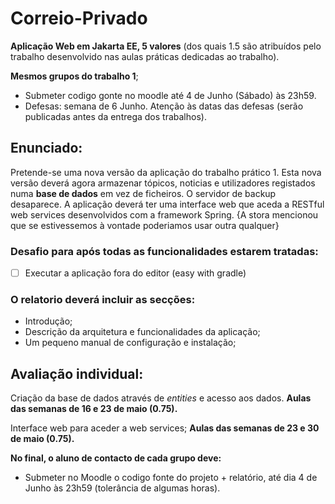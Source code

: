 # Correio-Privado

**Aplicação Web em Jakarta EE, 5 valores** (dos quais 1.5 são atribuídos pelo trabalho desenvolvido nas aulas práticas dedicadas ao trabalho).

**Mesmos grupos do trabalho 1**;
 - Submeter codigo gonte no moodle até 4 de Junho (Sábado) às 23h59.
 - Defesas: semana de 6 Junho. Atenção às datas das defesas (serão publicadas antes da entrega dos trabalhos).

## Enunciado:
Pretende-se uma nova versão da aplicação do trabalho prático 1. Esta nova versão deverá agora armazenar tópicos, noticias e utilizadores registados numa **base de dados** em vez de ficheiros. O servidor de backup desaparece. A aplicação deverá ter uma interface web que aceda a RESTful web services desenvolvidos com a framework Spring. 
{A stora mencionou que se estivessemos à vontade poderiamos usar outra qualquer}

### Desafio para após todas as funcionalidades estarem tratadas:
 - [ ] Executar a aplicação fora do editor (easy with gradle)

### O relatorio deverá incluir as secções:
 - Introdução;
 - Descrição da arquitetura e funcionalidades da aplicação;
 - Um pequeno manual de configuração e instalação;

## Avaliação individual:

Criação da base de dados através de *entities* e acesso aos dados.
**Aulas das semanas de 16 e 23 de maio (0.75).**

Interface web para aceder a web services;
**Aulas das semanas de 23 e 30 de maio (0.75).**

**No final, o aluno de contacto de cada grupo deve:**
 - Submeter no Moodle o codigo fonte do projeto + relatório, até dia 4 de Junho às 23h59 (tolerância de algumas horas).
